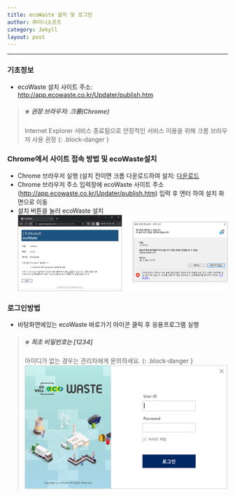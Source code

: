 ```yaml
---
title: ecoWaste 설치 및 로그인
author: ㈜미니소프트
category: Jekyll
layout: post
---
```


***

### 기초정보
- ecoWaste 설치 사이트 주소: <http://app.ecowaste.co.kr/Updater/publish.htm>

> ##### ※ 권장 브라우저: 크롬(Chrome)
>
> Internet Explorer 서비스 종료됨으로 안정적인 서비스 이용을 위해 크롬 브라우저 사용 권장
{: .block-danger }

### Chrome에서 사이트 접속 방법 및 ecoWaste설치
- Chrome 브라우저 실행 (설치 전이면 크롬 다운로드하여 설치: [다운로드][1]
- Chrome 브라우저 주소 입력창에 ecoWaste 사이트 주소(<http://app.ecowaste.co.kr/Updater/publish.htm>) 입력 후 엔터 하여 설치 화면으로 이동
- 설치 버튼을 눌러 ecoWaste 설치
![](/images/com/install.png)  


### 로그인방법
- 바탕화면에있는 ecoWaste 바로가기 아이콘 클릭 후 응용프로그램 실행

> ##### ※ 최초 비밀번호는 [1234]
>
> 아이디가 없는 경우는 관리자에게 문의하세요.
{: .block-danger }
![로그인](/images/com/login.png)

<!-- 링크 -->
[1]: https://www.google.co.kr/chrome/?brand=CHBD&gclid=EAIaIQobChMI69iD5Yjl6gIVWKWWCh3VAQOAEAAYASAAEgLGxPD_BwE&gclsrc=aw.ds
